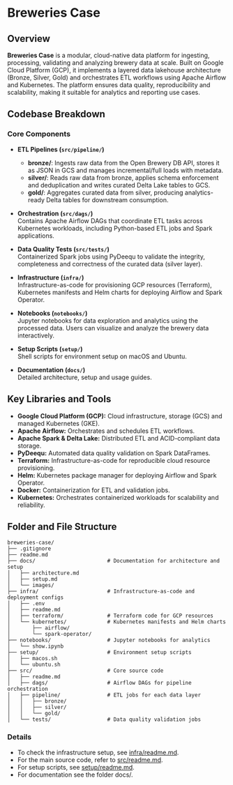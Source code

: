 # Breweries Case

## Overview

**Breweries Case** is a modular, cloud-native data platform for ingesting, processing, validating and analyzing brewery data at scale. Built on Google Cloud Platform (GCP), it implements a layered data lakehouse architecture (Bronze, Silver, Gold) and orchestrates ETL workflows using Apache Airflow and Kubernetes. The platform ensures data quality, reproducibility and scalability, making it suitable for analytics and reporting use cases.

## Codebase Breakdown

### Core Components

- **ETL Pipelines (`src/pipeline/`)**  
  - **bronze/**: Ingests raw data from the Open Brewery DB API, stores it as JSON in GCS and manages incremental/full loads with metadata.
  - **silver/**: Reads raw data from bronze, applies schema enforcement and deduplication and writes curated Delta Lake tables to GCS.
  - **gold/**: Aggregates curated data from silver, producing analytics-ready Delta tables for downstream consumption.

- **Orchestration (`src/dags/`)**  
  Contains Apache Airflow DAGs that coordinate ETL tasks across Kubernetes workloads, including Python-based ETL jobs and Spark applications.

- **Data Quality Tests (`src/tests/`)**  
  Containerized Spark jobs using PyDeequ to validate the integrity, completeness and correctness of the curated data (silver layer).

- **Infrastructure (`infra/`)**  
  Infrastructure-as-code for provisioning GCP resources (Terraform), Kubernetes manifests and Helm charts for deploying Airflow and Spark Operator.

- **Notebooks (`notebooks/`)**  
  Jupyter notebooks for data exploration and analytics using the processed data. Users can visualize and analyze the brewery data interactively.

- **Setup Scripts (`setup/`)**  
  Shell scripts for environment setup on macOS and Ubuntu.

- **Documentation (`docs/`)**  
  Detailed architecture, setup and usage guides.

## Key Libraries and Tools

- **Google Cloud Platform (GCP):** Cloud infrastructure, storage (GCS) and managed Kubernetes (GKE).
- **Apache Airflow:** Orchestrates and schedules ETL workflows.
- **Apache Spark & Delta Lake:** Distributed ETL and ACID-compliant data storage.
- **PyDeequ:** Automated data quality validation on Spark DataFrames.
- **Terraform:** Infrastructure-as-code for reproducible cloud resource provisioning.
- **Helm:** Kubernetes package manager for deploying Airflow and Spark Operator.
- **Docker:** Containerization for ETL and validation jobs.
- **Kubernetes:** Orchestrates containerized workloads for scalability and reliability.

## Folder and File Structure

```
breweries-case/
├── .gitignore
├── readme.md
├── docs/                       # Documentation for architecture and setup
│   ├── architecture.md
│   ├── setup.md
│   └── images/
├── infra/                      # Infrastructure-as-code and deployment configs
│   ├── .env
│   ├── readme.md
│   ├── terraform/              # Terraform code for GCP resources
│   └── kubernetes/             # Kubernetes manifests and Helm charts
│       ├── airflow/
│       └── spark-operator/
├── notebooks/                  # Jupyter notebooks for analytics
│   └── show.ipynb
├── setup/                      # Environment setup scripts
│   ├── macos.sh
│   └── ubuntu.sh
├── src/                        # Core source code
│   ├── readme.md
│   ├── dags/                   # Airflow DAGs for pipeline orchestration
│   ├── pipeline/               # ETL jobs for each data layer
│   │   ├── bronze/
│   │   ├── silver/
│   │   └── gold/
│   └── tests/                  # Data quality validation jobs
```

### Details

- To check the infrastructure setup, see [infra/readme.md](infra/readme.md).
- For the main source code, refer to [src/readme.md](src/readme.md).
- For setup scripts, see [setup/readme.md](setup/readme.md).
- For documentation see the folder docs/.
